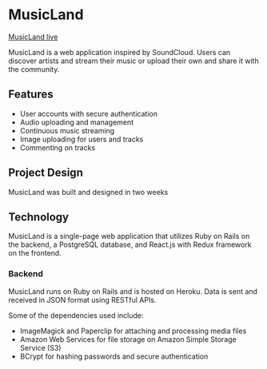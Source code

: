 # MusicLand

[MusicLand live][heroku]

[heroku]: http://musicland.herokuapp.com

MusicLand is a web application inspired by SoundCloud. Users can discover artists and stream their music or upload their own and share it with the community.   

## Features

- User accounts with secure authentication
- Audio uploading and management
- Continuous music streaming
- Image uploading for users and tracks
- Commenting on tracks

## Project Design

MusicLand was built and designed in two weeks


## Technology

MusicLand is a single-page web application that utilizes Ruby on Rails on the backend, a PostgreSQL database, and React.js with Redux framework on the frontend.

### Backend

MusicLand runs on Ruby on Rails and is hosted on Heroku. Data is sent and received in JSON format using RESTful APIs.

Some of the dependencies used include:
- ImageMagick and Paperclip for attaching and processing media files
- Amazon Web Services for file storage on Amazon Simple Storage Service (S3)
- BCrypt for hashing passwords and secure authentication

